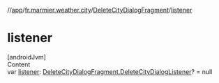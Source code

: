 //[app](../../../index.md)/[fr.marmier.weather.city](../index.md)/[DeleteCityDialogFragment](index.md)/[listener](listener.md)



# listener  
[androidJvm]  
Content  
var [listener](listener.md): [DeleteCityDialogFragment.DeleteCityDialogListener](-delete-city-dialog-listener/index.md)? = null  



